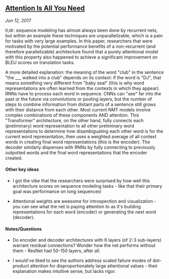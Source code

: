 ## [Attention Is All You Need](https://arxiv.org/abs/1706.03762)

_Jun 12, 2017_

tl;dr: sequence modeling has almost always been done by recurrent nets, but within an example these techniques are unparallelizable, which is a pain for tasks with very large examples. In this paper, researchers that were motivated by the potential performance benefits of a non-recurrent (and therefore parallelizable) architecture found that a purely attentional model with this property also happened to achieve a significant improvement on BLEU scores on translation tasks.

A more detailed explanation: the meaning of the word "club" in the sentence "the ___ walked into a club" depends on its context: if the word is "DJ", that means something very different from "baby seal" (this is why word representations are often learned from the contexts in which they appear). RNNs have to process each word in sequence. CNNs can "see" far into the past or the future via convolutions or pooling layers, but the number of steps to combine information from distant parts of a sentence still grows with their distance from each other. Most current NMT models involve complex combinations of these components AND attention. This "Transformer" architecture, on the other hand, fully connects each (preliminary) word representation to all other preliminary word representations to determine how disambiguating each other word is for the current word representation, then uses a weighted average of all context words in creating final word representations (this is the encoder). The decoder similarly dispenses with RNNs by fully connecting to previously outputted words and the final word representations that the encoder created.


#### Other key ideas

* I got the vibe that the researchers were surprised by how well this architecture scores on sequence modeling tasks - like that their primary goal was performance on long sequences!

* Attentional weights are awesome for introspection and visualization - you can see what the net is paying attention to as it's building representations for each word (encoder) or generating the next word (decoder).


#### Notes/Questions

* Do encoder and decoder architectures with 6 layers (of 2-3 sub-layers) warrant residual connections? Wonder how the net performs without them - ResNet had 50-150 layers, after all.

* I would've liked to see the authors address scaled failure modes of dot-product attention for disproportionately large attentional values - their explanation makes intuitive sense, but lacks rigor.
